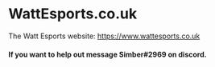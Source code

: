 # WattEsports.co.uk
The Watt Esports website: https://www.wattesports.co.uk

#### If you want to help out message Simber#2969 on discord. 
